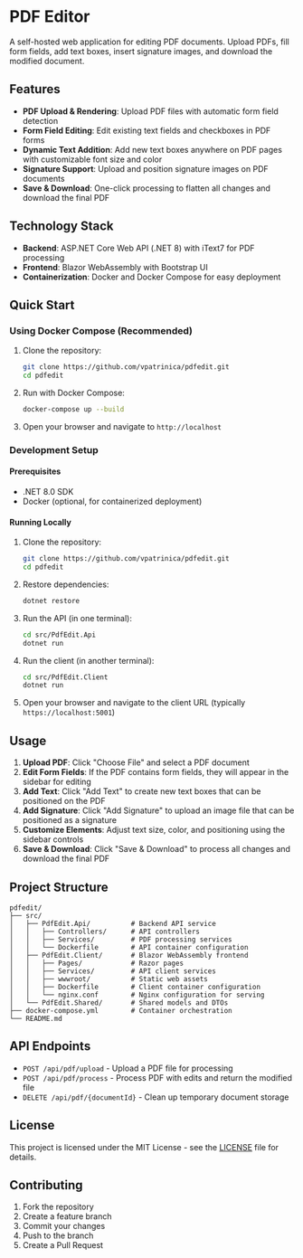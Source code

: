 # PDF Editor

A self-hosted web application for editing PDF documents. Upload PDFs, fill form fields, add text boxes, insert signature images, and download the modified document.

## Features

- **PDF Upload & Rendering**: Upload PDF files with automatic form field detection
- **Form Field Editing**: Edit existing text fields and checkboxes in PDF forms
- **Dynamic Text Addition**: Add new text boxes anywhere on PDF pages with customizable font size and color
- **Signature Support**: Upload and position signature images on PDF documents
- **Save & Download**: One-click processing to flatten all changes and download the final PDF

## Technology Stack

- **Backend**: ASP.NET Core Web API (.NET 8) with iText7 for PDF processing
- **Frontend**: Blazor WebAssembly with Bootstrap UI
- **Containerization**: Docker and Docker Compose for easy deployment

## Quick Start

### Using Docker Compose (Recommended)

1. Clone the repository:
   ```bash
   git clone https://github.com/vpatrinica/pdfedit.git
   cd pdfedit
   ```

2. Run with Docker Compose:
   ```bash
   docker-compose up --build
   ```

3. Open your browser and navigate to `http://localhost`

### Development Setup

#### Prerequisites
- .NET 8.0 SDK
- Docker (optional, for containerized deployment)

#### Running Locally

1. Clone the repository:
   ```bash
   git clone https://github.com/vpatrinica/pdfedit.git
   cd pdfedit
   ```

2. Restore dependencies:
   ```bash
   dotnet restore
   ```

3. Run the API (in one terminal):
   ```bash
   cd src/PdfEdit.Api
   dotnet run
   ```

4. Run the client (in another terminal):
   ```bash
   cd src/PdfEdit.Client
   dotnet run
   ```

5. Open your browser and navigate to the client URL (typically `https://localhost:5001`)

## Usage

1. **Upload PDF**: Click "Choose File" and select a PDF document
2. **Edit Form Fields**: If the PDF contains form fields, they will appear in the sidebar for editing
3. **Add Text**: Click "Add Text" to create new text boxes that can be positioned on the PDF
4. **Add Signature**: Click "Add Signature" to upload an image file that can be positioned as a signature
5. **Customize Elements**: Adjust text size, color, and positioning using the sidebar controls
6. **Save & Download**: Click "Save & Download" to process all changes and download the final PDF

## Project Structure

```
pdfedit/
├── src/
│   ├── PdfEdit.Api/          # Backend API service
│   │   ├── Controllers/      # API controllers
│   │   ├── Services/         # PDF processing services
│   │   └── Dockerfile        # API container configuration
│   ├── PdfEdit.Client/       # Blazor WebAssembly frontend
│   │   ├── Pages/            # Razor pages
│   │   ├── Services/         # API client services
│   │   ├── wwwroot/          # Static web assets
│   │   ├── Dockerfile        # Client container configuration
│   │   └── nginx.conf        # Nginx configuration for serving
│   └── PdfEdit.Shared/       # Shared models and DTOs
├── docker-compose.yml        # Container orchestration
└── README.md
```

## API Endpoints

- `POST /api/pdf/upload` - Upload a PDF file for processing
- `POST /api/pdf/process` - Process PDF with edits and return the modified file
- `DELETE /api/pdf/{documentId}` - Clean up temporary document storage

## License

This project is licensed under the MIT License - see the [LICENSE](LICENSE) file for details.

## Contributing

1. Fork the repository
2. Create a feature branch
3. Commit your changes
4. Push to the branch
5. Create a Pull Request
